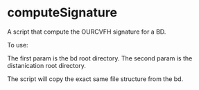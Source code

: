 computeSignature
================
A script that compute the OURCVFH signature for a BD.

To use:

The first param is the bd root directory.
The second param is the distanication root directory.

The script will copy the exact same file structure from the bd.

